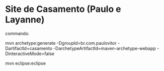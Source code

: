 Site de Casamento (Paulo e Layanne)
=========

commands:

mvn archetype:generate -DgroupId=br.com.paulovitor -DartifactId=casamento -DarchetypeArtifactId=maven-archetype-webapp -DinteractiveMode=false

mvn eclipse:eclipse